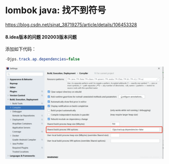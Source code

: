 # lombok  java: 找不到符号



https://blog.csdn.net/sinat_38719275/article/details/106453328

#### 8.idea版本的问题 202003版本问题

添加如下代码：

```java
-Djps.track.ap.dependencies=false
```

![image-20211130172148223](./lombok.png)

